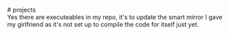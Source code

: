
<br>
# projects
</br>
Yes there are executeables in my repo, it's to update the smart mirror I gave my girlfriend as it's not set up to compile the code for itself just yet.
